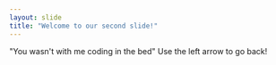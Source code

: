 ```yaml
---
layout: slide
title: "Welcome to our second slide!"
---
```

"You wasn't with me coding in the bed"
Use the left arrow to go back!
